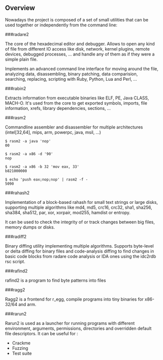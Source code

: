 ## Overview

Nowadays the project is composed of a set of small utilities that can be used together or independently from the command line:

###radare2

The core of the hexadecimal editor and debugger. Allows to open any kind of file from different IO access like disk, network, kernel plugins, remote devices, debugged processes, ... and handle any of them as if they were a simple plain file.

Implements an advanced command line interface for moving around the file, analyzing data, disassembling, binary patching, data comparision, searching, replacing, scripting with Ruby, Python, Lua and Perl, ...

###rabin2

Extracts information from executable binaries like ELF, PE, Java CLASS, MACH-O. It's used from the core to get exported symbols, imports, file information, xrefs, library dependencies, sections, ...

###rasm2

Commandline assembler and disassembler for multiple architectures (intel[32,64], mips, arm, powerpc, java, msil, ...)

    $ rasm2 -a java 'nop'
    00
    
    $ rasm2 -a x86 -d '90'
    nop
    
    $ rasm2 -a x86 -b 32 'mov eax, 33'
    b821000000
    
    $ echo 'push eax;nop;nop' | rasm2 -f -
    5090


###rahash2

Implementation of a block-based rahash for small text strings or large disks, supporting multiple algorithms like md4, md5, crc16, crc32, sha1, sha256, sha384, sha512, par, xor, xorpair, mod255, hamdist or entropy.

It can be used to check the integrity of or track changes between big files, memory dumps or disks.

###radiff2

Binary diffing utility implementing multiple algorithms. Supports byte-level or delta diffing for binary files and code-analysis diffing to find changes in basic code blocks from radare code analysis or IDA ones using the idc2rdb rsc script.

###rafind2

rafind2 is a program to find byte patterns into files

###ragg2

Ragg2 is a frontend for r_egg, compile programs into tiny binaries for x86-32/64 and arm.

###rarun2

Rarun2 is used as a launcher for running programs with different environment, arguments, permissions, directories and overridden default file descriptors. It can be useful for :

* Crackme
* Fuzzing
* Test suite
